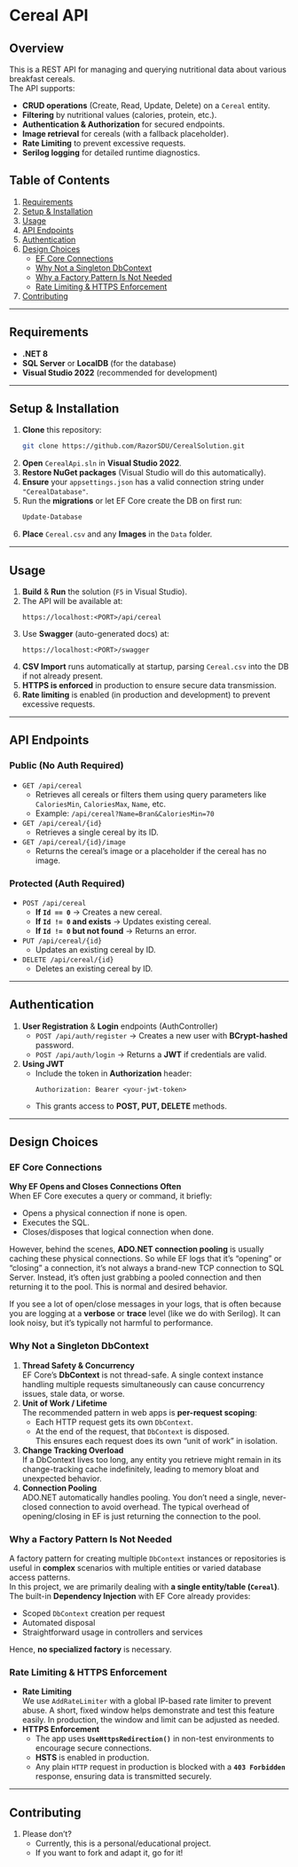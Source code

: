 # Cereal API

## Overview
This is a REST API for managing and querying nutritional data about various breakfast cereals.  
The API supports:

- **CRUD operations** (Create, Read, Update, Delete) on a `Cereal` entity.
- **Filtering** by nutritional values (calories, protein, etc.).
- **Authentication & Authorization** for secured endpoints.
- **Image retrieval** for cereals (with a fallback placeholder).
- **Rate Limiting** to prevent excessive requests.
- **Serilog logging** for detailed runtime diagnostics.

## Table of Contents
1. [Requirements](#requirements)
2. [Setup & Installation](#setup--installation)
3. [Usage](#usage)
4. [API Endpoints](#api-endpoints)
5. [Authentication](#authentication)
6. [Design Choices](#design-choices)
    - [EF Core Connections](#ef-core-connections)
    - [Why Not a Singleton DbContext](#why-not-a-singleton-dbcontext)
    - [Why a Factory Pattern Is Not Needed](#why-a-factory-pattern-is-not-needed)
    - [Rate Limiting & HTTPS Enforcement](#rate-limiting--https-enforcement)
7. [Contributing](#contributing)

---

## Requirements
- **.NET 8**
- **SQL Server** or **LocalDB** (for the database)
- **Visual Studio 2022** (recommended for development)

---

## Setup & Installation
1. **Clone** this repository:
   ```bash
   git clone https://github.com/RazorSDU/CerealSolution.git
   ```
2. **Open** `CerealApi.sln` in **Visual Studio 2022**.
3. **Restore NuGet packages** (Visual Studio will do this automatically).
4. **Ensure** your `appsettings.json` has a valid connection string under `"CerealDatabase"`.
5. Run the **migrations** or let EF Core create the DB on first run:
   ```powershell
   Update-Database
   ```
6. **Place** `Cereal.csv` and any **Images** in the `Data` folder.

---

## Usage
1. **Build** & **Run** the solution (`F5` in Visual Studio).
2. The API will be available at:
   ```
   https://localhost:<PORT>/api/cereal
   ```
3. Use **Swagger** (auto-generated docs) at:
   ```
   https://localhost:<PORT>/swagger
   ```
4. **CSV Import** runs automatically at startup, parsing `Cereal.csv` into the DB if not already present.
5. **HTTPS is enforced** in production to ensure secure data transmission.
6. **Rate limiting** is enabled (in production and development) to prevent excessive requests.

---

## API Endpoints

### **Public (No Auth Required)**
- `GET /api/cereal`  
  - Retrieves all cereals or filters them using query parameters like `CaloriesMin`, `CaloriesMax`, `Name`, etc.
  - Example: `/api/cereal?Name=Bran&CaloriesMin=70`
- `GET /api/cereal/{id}`  
  - Retrieves a single cereal by its ID.
- `GET /api/cereal/{id}/image`  
  - Returns the cereal’s image or a placeholder if the cereal has no image.

### **Protected (Auth Required)**
- `POST /api/cereal`  
  - **If `Id == 0`** → Creates a new cereal.  
  - **If `Id != 0` and exists** → Updates existing cereal.  
  - **If `Id != 0` but not found** → Returns an error.
- `PUT /api/cereal/{id}`  
  - Updates an existing cereal by ID.
- `DELETE /api/cereal/{id}`  
  - Deletes an existing cereal by ID.

---

## Authentication
1. **User Registration** & **Login** endpoints (AuthController)  
   - `POST /api/auth/register` → Creates a new user with **BCrypt-hashed** password.  
   - `POST /api/auth/login` → Returns a **JWT** if credentials are valid.
2. **Using JWT**  
   - Include the token in **Authorization** header:  
     ```
     Authorization: Bearer <your-jwt-token>
     ```
   - This grants access to **POST, PUT, DELETE** methods.

---

## Design Choices

### EF Core Connections
**Why EF Opens and Closes Connections Often**  
When EF Core executes a query or command, it briefly:
- Opens a physical connection if none is open.
- Executes the SQL.
- Closes/disposes that logical connection when done.

However, behind the scenes, **ADO.NET connection pooling** is usually caching these physical connections. So while EF logs that it’s “opening” or “closing” a connection, it’s not always a brand-new TCP connection to SQL Server. Instead, it’s often just grabbing a pooled connection and then returning it to the pool. This is normal and desired behavior.

If you see a lot of open/close messages in your logs, that is often because you are logging at a **verbose** or **trace** level (like we do with Serilog). It can look noisy, but it’s typically not harmful to performance.

### Why Not a Singleton DbContext
1. **Thread Safety & Concurrency**  
   EF Core’s **DbContext** is not thread-safe. A single context instance handling multiple requests simultaneously can cause concurrency issues, stale data, or worse.
2. **Unit of Work / Lifetime**  
   The recommended pattern in web apps is **per-request scoping**:
   - Each HTTP request gets its own `DbContext`.
   - At the end of the request, that `DbContext` is disposed.  
   This ensures each request does its own “unit of work” in isolation.
3. **Change Tracking Overload**  
   If a DbContext lives too long, any entity you retrieve might remain in its change-tracking cache indefinitely, leading to memory bloat and unexpected behavior.
4. **Connection Pooling**  
   ADO.NET automatically handles pooling. You don’t need a single, never-closed connection to avoid overhead. The typical overhead of opening/closing in EF is just returning the connection to the pool.

### Why a Factory Pattern Is Not Needed
A factory pattern for creating multiple `DbContext` instances or repositories is useful in **complex** scenarios with multiple entities or varied database access patterns.  
In this project, we are primarily dealing with **a single entity/table (`Cereal`)**. The built-in **Dependency Injection** with EF Core already provides:
- Scoped `DbContext` creation per request
- Automated disposal
- Straightforward usage in controllers and services

Hence, **no specialized factory** is necessary.

### Rate Limiting & HTTPS Enforcement
- **Rate Limiting**  
  We use `AddRateLimiter` with a global IP-based rate limiter to prevent abuse. A short, fixed window helps demonstrate and test this feature easily. In production, the window and limit can be adjusted as needed.
- **HTTPS Enforcement**  
  - The app uses **`UseHttpsRedirection()`** in non-test environments to encourage secure connections.  
  - **HSTS** is enabled in production.  
  - Any plain `HTTP` request in production is blocked with a **`403 Forbidden`** response, ensuring data is transmitted securely.

---

## Contributing
1. Please don’t?  
   - Currently, this is a personal/educational project.  
   - If you want to fork and adapt it, go for it!
